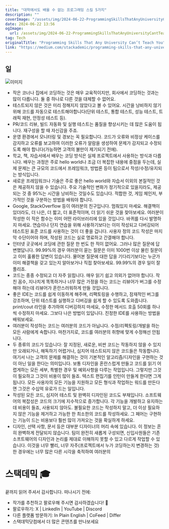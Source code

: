 ```yaml
---
title: "대학에서도 배울 수 없는 프로그래밍 스킬 5가지"
description: ""
coverImage: "/assets/img/2024-06-22-ProgrammingSkillsThatAnyUniversityCantTeachYou_0.png"
date: 2024-06-22 13:56
ogImage: 
  url: /assets/img/2024-06-22-ProgrammingSkillsThatAnyUniversityCantTeachYou_0.png
tag: Tech
originalTitle: "Programming Skills That Any University Can’t Teach You"
link: "https://medium.com/stackademic/programming-skills-that-any-university-cant-teach-you-480d677959e7"
---
```



## 일

![이미지](/assets/img/2024-06-22-ProgrammingSkillsThatAnyUniversityCantTeachYou_0.png)

- 작은 코너나 집에서 코딩하는 것은 매우 교육적이지만, 회사에서 코딩하는 것과는 많이 다릅니다. 둘 중 하나로 다른 것을 대체할 수 없어요.
- 테스트되지 않은 것은 미리 정해지지 않았다고 볼 수 있어요. 시간을 낭비하지 않기 위해 코드를 자동으로 테스트해야합니다(단위 테스트, 통합 테스트, 성능 테스트, 트래픽 재현, 안정성 테스트 등).
- PR/코드 리뷰, 빌드 자동화 및 실행 테스트는 품질을 향상시키는 데 많은 도움이 됩니다. 재구성을 할 때 자신감을 주죠.
- 운영 환경에서 모니터링 및 경보는 꼭 필요합니다. 코드가 오류와 비정상 케이스를 감지하고 오류를 보고하여 이러한 오류가 알람을 생성하여 문제가 감지되고 수정되도록 해야 합니다(가능하면 고객의 불만이 제기되기 전에).
- 학교, 책, 자습서에서 배우는 코딩 방식은 실제 프로젝트에서 사용하는 방식과 다릅니다. 배우는 과정은 주로 hello world나 조금 더 복잡한 내용에 중점을 두는데, 실제 문제는 큰 규모의 코드에서 프레임워크, 방법론 등이 팀으로서 작성/수정/유지되는 방식입니다.
- 새로운 프레임워크나 기술은 주로 좋은 hello world와 자습서 이외의 본질적인 것은 제공하지 않을 수 있습니다. 주요 기술적인 변화가 정기적으로 있을지라도, 제공되는 것 중 95%는 시간을 낭비하는 것일수도 있습니다. 적합한 것, 게임 체인저, 부가적인 것을 구분하는 방법을 배워야 합니다.
- Google, StackOverflow 등이 여러분의 친구입니다. 멈춰있지 마세요. 해결책이 있더라도, 더 나은, 더 짧고, 더 표준적이며, 더 읽기 쉬운 것을 찾아보세요. 여러분이 작성한 이 작은 함수는 이미 어떤 라이브러리에 있을 것입니다. 바퀴를 다시 발명하지 마세요. 연습이나 단지 연습을 위해 사용하기보다는 이미 작성되고 디버깅되어 테스트된 표준 코드를 사용하는 것이 더 좋을 겁니다. 사용자 정의 코드 작성은 마지막 수단이어야 하며, 작성된 코드는 실로 명료하고 간결해야 합니다.
- 인터넷 곳곳에서 코딩에 관한 질문 한 번도 한 적이 없어요. 그러나 많은 질문에 답변했답니다. 99.99%의 경우 여러분이 묻는 질문은 이미 1000번 이상 물린 질문이고 이미 훌륭한 답변이 있습니다. 물어본 질문에 대한 답을 기다리기보다는 누군가 이미 해결책을 갖고 있는지 알아보거나 직접 찾아보세요. 99.99%의 경우 일이 잘 풀리죠.
- 코드는 종종 수정되고 더 자주 읽힙니다. 매우 읽기 쉽고 의외가 없어야 합니다. 작친 꼼수, 지나치게 똑똑하거나 너무 많은 가정을 하는 코드는 리뷰어가 버그를 수정해야 하는데 리뷰어가 혼란스러워하게 만들 것입니다.
- 좋은 IDE는 코드를 쉽게 이동하게 해주며, 리팩토링을 수행하고, 잠재적인 버그를 강조하며, 단위 테스트를 실행하고 디버깅을 쉽게 할 수 있도록 도와줍니다. print/cout 라인을 추가하여 디버깅하지 마세요, 수정한 메서드 호출 50회를 하나씩 수정하지 마세요. 그보다 나은 방법이 있답니다. 진정한 IDE를 사용하는 방법을 배워보세요.
- 여러분이 작성하는 코드는 여러분의 코드가 아닙니다. 수정/리펙토링/개발을 하는 모든 사람에게 속합니다. 마찬가지로, 코드를 여러분의 취향에 맞게 수정해선 안됩니다.
- 두 종류의 코드가 있습니다: 잘 지정된, 새로운, 비싼 코드는 작동하지 않을 수 있지만 오래되거나, 해독하기 어렵거나, 심지어 테스트되지 않은 코드들은 작동합니다. 여기서 나는 고객의 문제를 해결하는 것이 기본적인 알고리즘/디자인을 구현하는 것이 아닌 일을 한다는 의미입니다. 보통 디자인을 혼란스럽게 만들고 코드를 읽기 어렵게하는 모든 세부, 특별한 경우 및 예외사항을 다루는 작업입니다. 그렇지만 그것이 필요하고 그것이 비용이 많이 들죠. 텍스트 편집기를 인턴이 만들게 한다면 그게 됩니다. 모든 사용자의 모든 기능을 지원하고 모든 형식과 작업하는 워드를 만든다면 그것은 수십억 유로가 드는 일입니다.
- 작성된 모든 코드, 심지어 테스트 및 완벽히 디자인된 코드도 부채입니다. 소프트웨어의 복잡성은 코드의 크기에 지수적으로 증가합니다. 각 기능을 개발하고 유지하는 데 비용이 들죠, 사용되지 않아도. 불필요한 코드는 작성하지 말고, 더 이상 필요하지 않은 기능을 제거하고 가능한 한 최소한의 코드를 작성하세요. 그 페어는 구현하는 기능이 드는 비용보다 훨씬 많이 가져오는 것을 확실하게 하세요.
- 디자인, 선택 사항, 문서 등은 대부분 디자이너의 머리 속에 있습니다. 이 정보는 흔히 완벽하게 전달되지 않습니다. 팀이 완전히 새롭게 구성되면, 신입사원들은 기존 소프트웨어의 디자인과 논리를 제대로 이해하지 못할 수 있고 다르게 작업할 수 있습니다. 이것을 너무 빨리, 너무 자주(프로젝트에서 누가 코딩하는지 변경하는 것) 한 경우에는 너무 많은 다른 시각을 축적하여 여러분의

<div class="content-ad"></div>

# 스택데믹 🎓

끝까지 읽어 주셔서 감사합니다. 떠나시기 전에:

- 작가를 추천하고 팔로우해 주시면 감사하겠습니다! 👏
- 팔로우하기: X | LinkedIn | YouTube | Discord
- 다른 플랫폼 방문하기: In Plain English | CoFeed | Differ
- 스택데믹닷컴에서 더 많은 콘텐츠를 만나보세요